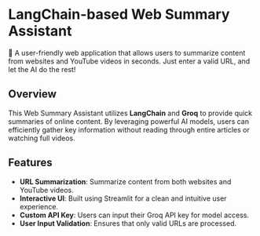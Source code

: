 # LangChain-based Web Summary Assistant

🦜 A user-friendly web application that allows users to summarize content from websites and YouTube videos in seconds. Just enter a valid URL, and let the AI do the rest!

## Overview

This Web Summary Assistant utilizes **LangChain** and **Groq** to provide quick summaries of online content. By leveraging powerful AI models, users can efficiently gather key information without reading through entire articles or watching full videos.

## Features

- **URL Summarization**: Summarize content from both websites and YouTube videos.
- **Interactive UI**: Built using Streamlit for a clean and intuitive user experience.
- **Custom API Key**: Users can input their Groq API key for model access.
- **User Input Validation**: Ensures that only valid URLs are processed.